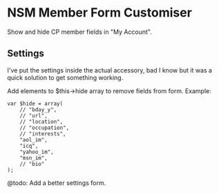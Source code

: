 NSM Member Form Customiser
==========================

Show and hide CP member fields in "My Account".

Settings
--------

I've put the settings inside the actual accessory, bad I know but it was a quick solution to get something working.

Add elements to $this->hide array to remove fields from form. Example:

	var $hide = array(
		// "bday_y",
		// "url",
		// "location",
		// "occupation",
		// "interests",
		"aol_im",
		"icq",
		"yahoo_im",
		"msn_im",
		// "bio"
	);

@todo: Add a better settings form.